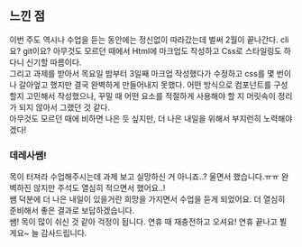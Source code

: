 <!-- 여기에 회고 내용을 작성해주세요 -->

## 느낀 점

이번 주도 역시나 수업을 듣는 동안에는 정신없이 따라갔는데 벌써 2월이 끝나간다. cli요? git이요? 아무것도 모르던 때에서 Html에 마크업도 작성하고 Css로 스타일링도 하다니 신기할 따름이다. <br/>
그리고 과제를 받아서 목요일 밤부터 3일째 마크업 작성했다가 수정하고 css를 몇 번이나 갈아엎고 했지만 결국 완벽하게 만들어내지 못했다. 어떤 방식으로 컴포넌트를 구성할지 고민해서 작성했으나, 꾸밀 때 어떤 요소를 적절하게 사용해야 할 지 머릿속이 정리가 되지 않아서 그랬던 것 같다. <br/>
아무것도 모르던 때에 비하면 나은 듯 싶지만, 더 나은 내일을 위해서 부지런히 노력해야겠다!

### 데레사쌤!

목이 터져라 수업해주시는데 과제 보고 실망하신 거 아니죠..? 울면서 했습니다.ㅠㅠ 완벽하진 않지만 주석도 열심히 적으면서 했어요..!<br/>
쌤 덕분에 더 나은 내일이 있을거란 희망을 가지면서 수업을 듣게 되었어요. 더 열심히 준비해서 좋은 결과로 보답하겠습니다. <br/>
쌤! 목이 많이 쉬신 것 같아 걱정이 됩니다. 연휴 때 재충전하고 오셔요! 연휴 끝나고 뵐게요~ 늘 감사드립니다.
